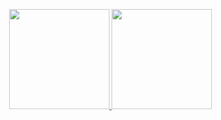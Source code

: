 <div align="center">
  <a href="https://github.com/raulguilherme-dev">
  <img height="180em" src="https://github-readme-stats.vercel.app/api?username=raulguilherme-dev&show_icons=true&theme=midnight-purple&include_all_commits=true&count_private=true"/>
  <img height="180em" src="https://github-readme-stats.vercel.app/api/top-langs/?username=raulguilherme-dev&layout=compact&langs_count=7&theme=midnight-purple"/>
</div>
